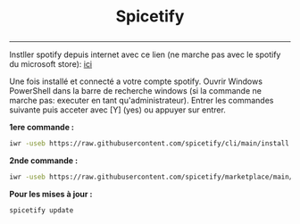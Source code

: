 # <p align='center'> Spicetify </p>

----
Instller spotify depuis internet avec ce lien (ne marche pas avec le spotify du microsoft store): [ici](https://www.spotify.com/fr/download/windows/)

Une fois installé et connecté a votre compte spotify.
Ouvrir Windows PowerShell dans la barre de recherche windows (si la commande ne marche pas: executer en tant qu'administrateur).
Entrer les commandes suivante puis acceter avec [Y] (yes) ou appuyer sur entrer.

**1ere commande :**

```bash
iwr -useb https://raw.githubusercontent.com/spicetify/cli/main/install.ps1 | iex
```

**2nde commande :**
```bash
iwr -useb https://raw.githubusercontent.com/spicetify/marketplace/main/resources/install.ps1 | iex 
```

**Pour les mises à jour :**
```bash
spicetify update 
```
